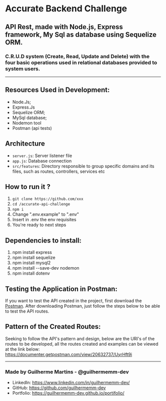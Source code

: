 # Accurate Backend Challenge 

## API Rest, made with Node.js, Express framework, My Sql as database using Sequelize ORM.

### C.R.U.D system (Create, Read, Update and Delete) with the four basic operations used in relational databases provided to system users.

<hr>

## Resources Used in Development:

- Node.Js;
- Express.Js
- Sequelize ORM;
- MySql database;
- Nodemon tool
- Postman (api tests)

## Architecture

- `server.js`: Server listener file
- `app.js`: Database connection
- `src/features`: Directory responsible to group specific domains and its files, such as routes, controllers, services etc

## How to run it ?

1. `git clone https://github.com/xxx`
2. `cd /accurate-api-challenge`
3. `npm i`
4. Change ".env.example" to ".env"
5. Insert in .env the env requisites
6. You're ready to next steps

## Dependencies to install:

 1. npm install express 
 2. npm install sequelize 
 3. npm install mysql2
 4. npm install --save-dev nodemon
 5. npm install dotenv

## Testing the Application in Postman:

If you want to test the API created in the project, first download the [Postman](https://chrome.google.com/webstore/detail/postman/fhbjgbiflinjbdggehcddcbncdddomop).
After downloading Postman, just follow the steps below to be able to test the API routes.

## Pattern of the Created Routes:

Seeking to follow the API's pattern and design, below are the URI's of the routes to be developed, all the routes created and examples can be viewed at the link below:
https://documenter.getpostman.com/view/20632737/UyrHft9i

<hr/>

<h3> Made by Guilherme Martins - @guilhermemm-dev </h3>

- LinkedIn: https://www.linkedin.com/in/guilhermemm-dev/
- GitHub: https://github.com/guilhermemm-dev
- Portfolio: https://guilhermemm-dev.github.io/portifolio/

